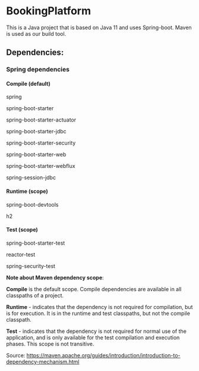 # BookingPlatform


This is a Java project that is based on Java 11 and uses Spring-boot. Maven is used as our build tool.

## Dependencies:

### Spring dependencies

#### Compile (default)
spring

spring-boot-starter

spring-boot-starter-actuator

spring-boot-starter-jdbc

spring-boot-starter-security

spring-boot-starter-web

spring-boot-starter-webflux

spring-session-jdbc

#### Runtime (scope)
spring-boot-devtools

h2

#### Test (scope)
spring-boot-starter-test

reactor-test

spring-security-test

**Note about Maven dependency scope**:

**Compile** is the default scope. Compile dependencies are available in all classpaths of a project.

**Runtime** - indicates that the dependency is not required for compilation, but is for execution. It is in the runtime and test classpaths, but not the compile classpath.

**Test** - indicates that the dependency is not required for normal use of the application, and is only available for the test compilation and execution phases. This scope is not transitive.

Source: https://maven.apache.org/guides/introduction/introduction-to-dependency-mechanism.html
